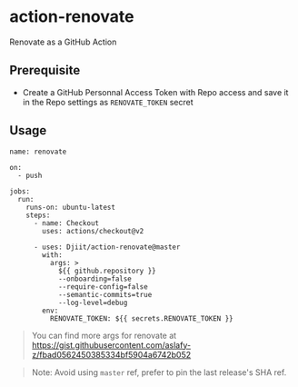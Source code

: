 # action-renovate

Renovate as a GitHub Action

## Prerequisite

- Create a GitHub Personnal Access Token with Repo access and save it in the Repo settings as `RENOVATE_TOKEN` secret 

## Usage

```
name: renovate

on:
  - push

jobs:
  run:
    runs-on: ubuntu-latest
    steps:
      - name: Checkout
        uses: actions/checkout@v2

      - uses: Djiit/action-renovate@master
        with:
          args: >
            ${{ github.repository }}
            --onboarding=false
            --require-config=false
            --semantic-commits=true
            --log-level=debug
        env:
          RENOVATE_TOKEN: ${{ secrets.RENOVATE_TOKEN }}
```

> You can find more args for renovate at https://gist.githubusercontent.com/aslafy-z/fbad0562450385334bf5904a6742b052

> Note: Avoid using `master` ref, prefer to pin the last release's SHA ref.
